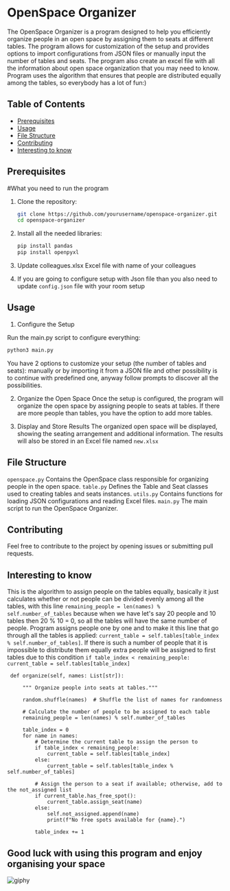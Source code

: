 # OpenSpace Organizer

The OpenSpace Organizer is a program designed to help you efficiently organize people in an open space by assigning them to seats at different tables. The program allows for customization of the setup and provides options to import configurations from JSON files or manually input the number of tables and seats. The program also create an excel file with all the information about open space organization that you may need to know. Program uses the algorithm that ensures that people are distributed equally among the tables, so everybody has a lot of fun:)

## Table of Contents

- [Prerequisites ](#prerequisites)
- [Usage](#usage)
- [File Structure](#file-structure)
- [Contributing](#contributing)
- [Interesting to know](#interesting_to_know)


## Prerequisites
#What you need to run the program

1. Clone the repository:

   ```bash
   git clone https://github.com/yourusername/openspace-organizer.git
   cd openspace-organizer
   ```

2. Install all the needed libraries:
   ```bash
   pip install pandas
   pip install openpyxl
   ```

3. Update colleagues.xlsx Excel file with name of your colleagues


4. If you are going to configure setup with Json file than you also need to update ```config.json``` file with your room setup




## Usage

1. Configure the Setup
   
Run the main.py script to configure everything:

```bash
python3 main.py
```

You have 2 options to customize your setup (the number of tables and seats): manually or by importing it from a JSON file and other possibility is to continue with predefined one, anyway follow prompts to discover all the possibilities.

2. Organize the Open Space
Once the setup is configured, the program will organize the open space by assigning people to seats at tables. If there are more people than tables, you have the option to add more tables.

3. Display and Store Results
The organized open space will be displayed, showing the seating arrangement and additional information. The results will also be stored in an Excel file named ```new.xlsx```


## File Structure

```openspace.py``` Contains the OpenSpace class responsible for organizing people in the open space.
```table.py``` Defines the Table and Seat classes used to creating tables and seats instances.
```utils.py``` Contains functions for loading JSON configurations and reading Excel files.
```main.py``` The main script to run the OpenSpace Organizer.


## Contributing

Feel free to contribute to the project by opening issues or submitting pull requests.



## Interesting to know

This is the algorithm to assign people on the tables equally, basically it just calculates whether or not people can be divided evenly among all the tables, with this line ```remaining_people = len(names) % self.number_of_tables``` because when we have let's say 20 people and 10 tables then 20 % 10 = 0, so all the tables will have the same number of people. Program assigns people one by one and to make it this line that go through all the tables is applied: ```current_table = self.tables[table_index % self.number_of_tables]```. If there is such a number of people that it is impossible to distribute them equally extra people will be assigned to first tables due to this condition ```if table_index < remaining_people:
                                                     current_table = self.tables[table_index]
                                               ```

   ```
    def organize(self, names: List[str]):

        """ Organize people into seats at tables."""

        random.shuffle(names)  # Shuffle the list of names for randomness
        
        # Calculate the number of people to be assigned to each table
        remaining_people = len(names) % self.number_of_tables

        table_index = 0
        for name in names:
            # Determine the current table to assign the person to
            if table_index < remaining_people:
                current_table = self.tables[table_index]
            else:
                current_table = self.tables[table_index % self.number_of_tables]

            # Assign the person to a seat if available; otherwise, add to the not_assigned list
            if current_table.has_free_spot():
                current_table.assign_seat(name)
            else:
                self.not_assigned.append(name)
                print(f"No free spots available for {name}.")

            table_index += 1
   ```


## Good luck with using this program and enjoy organising your space
![giphy](https://github.com/Lucky-sketch/openspace-organizer/assets/53155116/b65c97c0-a6fb-4f24-b065-eb5fff5fc12d)







